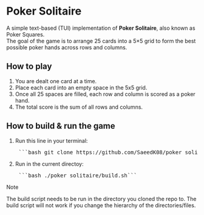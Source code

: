 # Poker Solitaire

A simple text-based (TUI) implementation of **Poker Solitaire**, also known as Poker Squares.  
The goal of the game is to arrange 25 cards into a 5×5 grid to form the best possible poker hands across rows and columns.

## How to play

1. You are dealt one card at a time. 
2. Place each card into an empty space in the 5x5 grid.
3. Once all 25 spaces are filled, each row and column is scored as a poker hand.
4. The total score is the sum of all rows and columns.

## How to build & run the game

1. Run this line in your terminal: 
    <pre lang="markdown"> ```bash git clone https://github.com/SaeedK08/poker_solitaire.git``` </pre>
2. Run in the current directoy: 
    <pre lang="markdown"> ```bash ./poker_solitaire/build.sh```</pre>
> [!NOTE]
> The build script needs to be run in the directory you cloned the repo to.
> The build script will not work if you change the hierarchy of the directories/files. 

